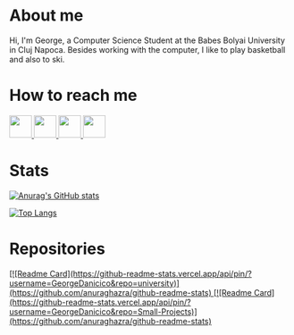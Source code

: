 # About me
Hi, I'm George, a Computer Science Student at the Babes Bolyai University in Cluj Napoca. Besides working with the computer, I like to play basketball and also to ski.

# How to reach me
<a href= "https://www.linkedin.com/in/danicico-george-8107031ba/" >
  <img src="Photos/link.png" width="auto" height="40px" />
</a>

<a href= "https://www.facebook.com/george.danicico.7/" >
  <img src="Photos/fb.png" width="auto" height="40px" />
</a>

<a href= "https://www.instagram.com/georgedanicico/" >
  <img src="Photos/insta.png" width="auto" height="40px" />
</a>

<a href= "https://wa.link/5uk7qr" >
  <img src="Photos/whats.png" width="auto" height="40px" />
</a>

# Stats

[![Anurag's GitHub stats](https://github-readme-stats.vercel.app/api?username=GeorgeDanicico&exclude_repo=Thesis)](https://github.com/anuraghazra/github-readme-stats)

[![Top Langs](https://github-readme-stats.vercel.app/api/top-langs/?username=GeorgeDanicico&layout=compact&exclude_repo=Thesis)](https://github.com/anuraghazra/github-readme-stats)

# Repositories
<a href="https://github.com/GeorgeDanicico/University">
[![Readme Card](https://github-readme-stats.vercel.app/api/pin/?username=GeorgeDanicico&repo=university)](https://github.com/anuraghazra/github-readme-stats)
 </a>

<a href="https://github.com/GeorgeDanicico/Small-Projects">
[![Readme Card](https://github-readme-stats.vercel.app/api/pin/?username=GeorgeDanicico&repo=Small-Projects)](https://github.com/anuraghazra/github-readme-stats)
  </a>

